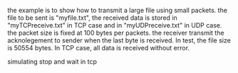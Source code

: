 the example is to show how to transmit a large file using small packets. the file to be sent is "myfile.txt", the received data is stored in "myTCPreceive.txt" in TCP case and in "myUDPreceive.txt" in UDP case.
the packet size is fixed at 100 bytes per packets. the receiver transmit the acknolegement to sender when the last byte is received. In test, the file size is 50554 bytes. In TCP case, all data is received without error. 

simulating stop and wait in tcp